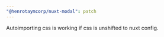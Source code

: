 ```yaml
---
"@henrotaymcorp/nuxt-modal": patch
---
```


Autoimporting css is working if css is unshifted to nuxt config.
